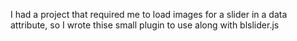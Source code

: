 I had a project that required me to load images for a slider in a data attribute, so I wrote thise small plugin to use along with blslider.js